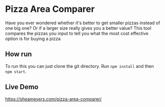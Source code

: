 # Pizza Area Comparer

Have you ever wondered whether it's better to get smaller pizzas instead of one big one?  Or if a larger size really gives you a better value?  This tool compares the pizzas you input to tell you what the most cost effective option is for buying a pizza

## How run

To run this you can just clone the git directory.  Run `npm install` and then `npm start`.

## Live Demo

https://sheameyers.com/pizza-area-comparer/
